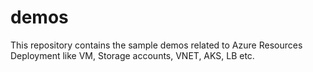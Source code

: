 # demos
This repository contains the sample demos related to Azure Resources Deployment like VM, Storage accounts, VNET, AKS, LB etc.
